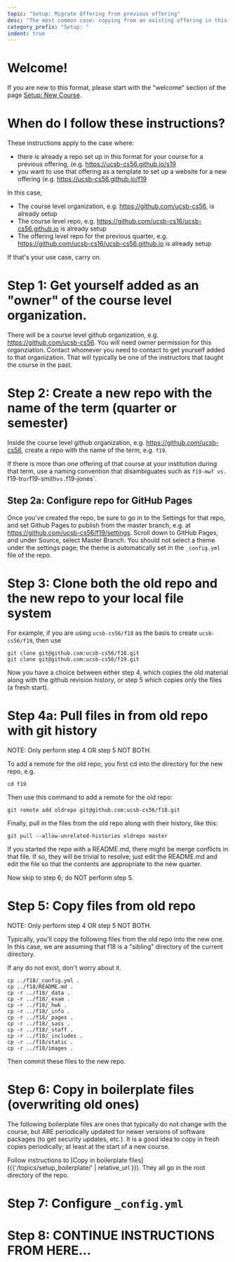 ```yaml
---
topic: "Setup: Migrate Offering from previous offering"
desc: "The most common case: copying from an existing offering in this format (e.g. F19 → W20)"
category_prefix: "Setup: "
indent: true
---
```


<div style="display:none">https://ucsb-cs-course-repos.github.io/topics/setup_offering_from_prev</div>

# Welcome!

If you are new to this format, please start with the "welcome"
section of the page [Setup: New Course](/topics/setup_new_course/).

# When do I follow these instructions?

These instructions apply to the case where:
* there is already a repo set up in this format for your course for a previous offering,
(e.g. <https://ucsb-cs56.github.io/s19> 
* you want to use that offering as a template to set up a website for a new offering (e.g. <https://ucsb-cs56.github.io/f19>

In this case, 

* The course level organization, e.g. <https://github.com/ucsb-cs56>, is already setup 
* The course level repo, e.g. <https://github.com/ucsb-cs16/ucsb-cs56.github.io> is already setup
* The offering level repo for the previous quarter, e.g. <https://github.com/ucsb-cs16/ucsb-cs56.github.io> is already setup

If that's your use case, carry on.

# Step 1: Get yourself added as an "owner" of the course level organization.

There will be a course level github organization, e.g. <https://github.com/ucsb-cs56>. You will need owner permission for this organziation.  Contact whomever you need to contact to get yourself added to that organization. That will typically be one of the instructors that taught the course in the past.

# Step 2: Create a new repo with the name of the term (quarter or semester)

Inside the course level github organization, e.g. <https://github.com/ucsb-cs56>, create a repo with the name of the term, e.g. `f19`.

If there is more than one offering of that course at your institution during that term, use a naming convention that disambiguates such as `f19-mwf vs. `f19-tr` or `f19-smith` vs. `f19-jones`.

## Step 2a: Configure repo for GitHub Pages

Once you've created the repo, be sure to go in to the Settings for that repo, and set Github Pages to publish from the master branch, e.g. at <https://github.com/ucsb-cs56/f19/settings>.  Scroll down to GitHub Pages, and under Source, select Master Branch.  You should not select a theme under the settings page; the theme is automatically set in the `_config.yml` file of the repo.

# Step 3: Clone both the old repo and the new repo to your local file system

For example, if you are using `ucsb-cs56/f18` as the basis to create `ucsb-cs56/f19`, then use 

```
git clone git@github.com:ucsb-cs56/f18.git
git clone git@github.com:ucsb-cs56/f19.git
```

Now you have a choice between either step 4, which copies the old material along with the github revision history, or step 5 which copies only the files (a fresh start).

# Step 4a: Pull files in from old repo with git history

NOTE: Only perform step 4 OR step 5 NOT BOTH.

To add a remote for the old repo, you first cd into the directory for the new repo, e.g.

```
cd f19
```

Then use this command to add a remote for the old repo:

```
git remote add oldrepo git@github.com:ucsb-cs56/f18.git
```

Finally, pull in the files from the old repo along with their history, like this:

```
git pull --allow-unrelated-histories oldrepo master
```

If you started the repo with a README.md, there might be merge conflicts in that file.  If so, they will be trivial to resolve; just edit the README.md and edit the file so that the contents are appropriate to the new quarter.

Now skip to step 6; do NOT perform step 5.

# Step 5: Copy files from old repo 

NOTE: Only perform step 4 OR step 5 NOT BOTH.

Typically, you'll copy the following files from the old repo into the new one.  In this case, we are assuming that f18 is a "sibling" directory of the current directory.  

If any do not exist, don't worry about it.    

```
cp ../f18/_config.yml .
cp ../f18/README.md .
cp -r ../f18/_data .
cp -r ../f18/_exam .
cp -r ../f18/_hwk .
cp -r ../f18/_info .
cp -r ../f18/_pages .
cp -r ../f18/_sass .
cp -r ../f18/_staff .
cp -r ../f18/_includes .
cp -r ../f18/static .
cp -r ../f18/images .
```

Then commit these files to the new repo.

# Step 6: Copy in boilerplate files (overwriting old ones)

The following boilerplate files are ones that typically do not change with the course, but ARE periodically updated for newer versions of software packages (to get security updates, etc.).  It is a good idea to copy in fresh copies periodically; at least at the start of a new course.

Follow instructions to [Copy in boilerplate files]({{'/topics/setup_boilerplate/' | relative_url }}).
They all go in the root directory of the repo.

# Step 7: Configure `_config.yml`

# Step 8: CONTINUE INSTRUCTIONS FROM HERE...
